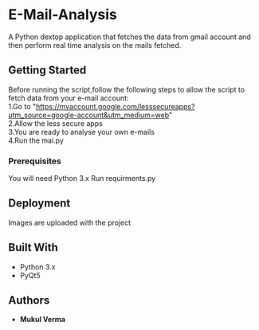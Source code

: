 # E-Mail-Analysis

A Python dextop application that fetches the data from gmail account and then perform real time analysis on the mails fetched.


## Getting Started

Before running the script,follow the following steps to allow the script to fetch data from your e-mail account:     
1.Go to  "https://myaccount.google.com/lesssecureapps?utm_source=google-account&utm_medium=web"     
2.Allow the less secure apps                                            
3.You are ready to analyse your own e-mails                       
4.Run the mai.py

### Prerequisites
You will need Python 3.x
Run requirments.py

## Deployment
Images are uploaded with the project

## Built With

* Python 3.x
* PyQt5

## Authors

* **Mukul Verma**
